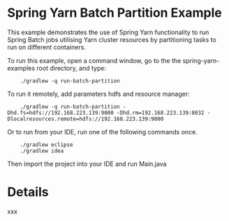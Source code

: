 Spring Yarn Batch Partition Example
===================================

This example demonstrates the use of Spring Yarn functionality to run Spring Batch jobs utilising Yarn cluster resources by partitioning tasks to run on different containers. 

To run this example, open a command window, go to the the spring-yarn-examples root directory, and type:

		./gradlew -q run-batch-partition
		
To run it remotely, add parameters hdfs and resource manager:
		
		./gradlew -q run-batch-partition -Dhd.fs=hdfs://192.168.223.139:9000 -Dhd.rm=192.168.223.139:8032 -Dlocalresources.remote=hdfs://192.168.223.139:9000

Or to run from your IDE, run one of the following commands once.

		./gradlew eclipse
		./gradlew idea 

Then import the project into your IDE and run Main.java

# Details

xxx